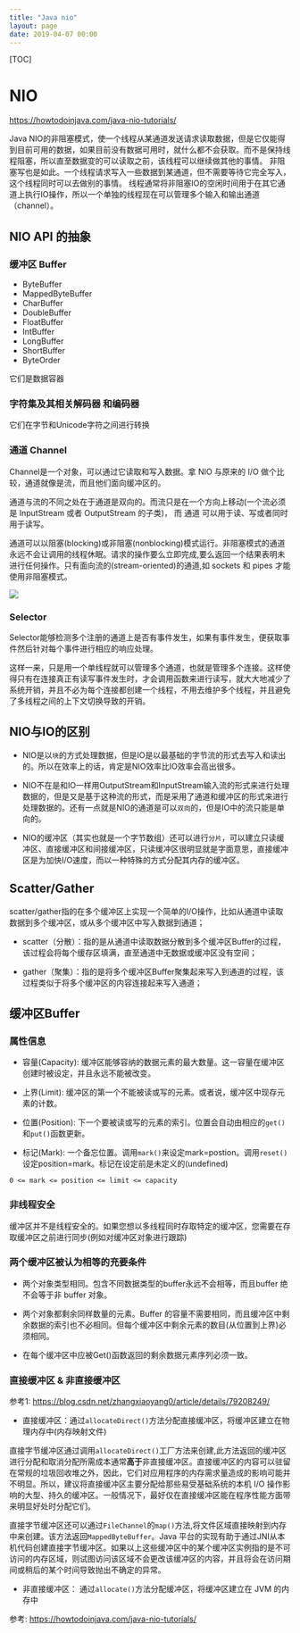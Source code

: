 ```yaml
---
title: "Java nio"
layout: page
date: 2019-04-07 00:00
---
```


[TOC]

# NIO

https://howtodoinjava.com/java-nio-tutorials/

Java NIO的非阻塞模式，使一个线程从某通道发送请求读取数据，但是它仅能得到目前可用的数据，如果目前没有数据可用时，就什么都不会获取。而不是保持线程阻塞，所以直至数据变的可以读取之前，该线程可以继续做其他的事情。 非阻塞写也是如此。一个线程请求写入一些数据到某通道，但不需要等待它完全写入，这个线程同时可以去做别的事情。 线程通常将非阻塞IO的空闲时间用于在其它通道上执行IO操作，所以一个单独的线程现在可以管理多个输入和输出通道（channel）。

## NIO API 的抽象

### 缓冲区 Buffer

* ByteBuffer
* MappedByteBuffer
* CharBuffer
* DoubleBuffer
* FloatBuffer
* IntBuffer
* LongBuffer
* ShortBuffer
* ByteOrder

它们是数据容器

### 字符集及其相关解码器 和编码器

它们在字节和Unicode字符之间进行转换

### 通道 Channel

Channel是一个对象，可以通过它读取和写入数据。拿 NIO 与原来的 I/O 做个比较，通道就像是流，而且他们面向缓冲区的。

通道与流的不同之处在于通道是双向的。而流只是在一个方向上移动(一个流必须是 InputStream 或者 OutputStream 的子类)， 而 通道 可以用于读、写或者同时用于读写。

通道可以以阻塞(blocking)或非阻塞(nonblocking)模式运行。非阻塞模式的通道永远不会让调用的线程休眠。请求的操作要么立即完成,要么返回一个结果表明未进行任何操作。只有面向流的(stream-oriented)的通道,如 sockets 和 pipes 才能使用非阻塞模式。

![](https://raw.githubusercontent.com/doctording/sword_at_offer/master/content/java_io/imgs/buffer_channel.png)

### Selector

Selector能够检测多个注册的通道上是否有事件发生，如果有事件发生，便获取事件然后针对每个事件进行相应的响应处理。

这样一来，只是用一个单线程就可以管理多个通道，也就是管理多个连接。这样使得只有在连接真正有读写事件发生时，才会调用函数来进行读写，就大大地减少了系统开销，并且不必为每个连接都创建一个线程，不用去维护多个线程，并且避免了多线程之间的上下文切换导致的开销。

## NIO与IO的区别

* NIO是以`块`的方式处理数据，但是IO是以最基础的字节流的形式去写入和读出的。所以在效率上的话，肯定是NIO效率比IO效率会高出很多。

* NIO不在是和IO一样用OutputStream和InputStream输入流的形式来进行处理数据的，但是又是基于这种流的形式，而是采用了通道和缓冲区的形式来进行处理数据的。还有一点就是NIO的通道是可以`双向`的，但是IO中的流只能是单向的。

* NIO的缓冲区（其实也就是一个字节数组）还可以进行`分片`，可以建立只读缓冲区、直接缓冲区和间接缓冲区，只读缓冲区很明显就是字面意思，直接缓冲区是为加快I/O速度，而以一种特殊的方式分配其内存的缓冲区。

## Scatter/Gather

scatter/gather指的在多个缓冲区上实现一个简单的I/O操作，比如从通道中读取数据到多个缓冲区，或从多个缓冲区中写入数据到通道；

* scatter（分散）：指的是从通道中读取数据分散到多个缓冲区Buffer的过程，该过程会将每个缓存区填满，直至通道中无数据或缓冲区没有空间；

* gather（聚集）：指的是将多个缓冲区Buffer聚集起来写入到通道的过程，该过程类似于将多个缓冲区的内容连接起来写入通道；

## 缓冲区Buffer

### 属性信息

* 容量(Capacity): 缓冲区能够容纳的数据元素的最大数量。这一容量在缓冲区创建时被设定，并且永远不能被改变。

* 上界(Limit): 缓冲区的第一个不能被读或写的元素。或者说，缓冲区中现存元素的计数。

* 位置(Position): 下一个要被读或写的元素的索引。位置会自动由相应的`get()`和`put()`函数更新。

* 标记(Mark): 一个备忘位置。调用`mark()`来设定mark=postion。调用`reset()`设定position=mark。标记在设定前是未定义的(undefined)

`0 <= mark <= position <= limit <= capacity`

### 非线程安全

缓冲区并不是线程安全的。如果您想以多线程同时存取特定的缓冲区，您需要在存取缓冲区之前进行同步(例如对缓冲区对象进行跟踪)

### 两个缓冲区被认为相等的充要条件

* 两个对象类型相同。包含不同数据类型的buffer永远不会相等，而且buffer 绝不会等于非 buffer 对象。

* 两个对象都剩余同样数量的元素。Buffer 的容量不需要相同，而且缓冲区中剩 余数据的索引也不必相同。但每个缓冲区中剩余元素的数目(从位置到上界)必须相同。

* 在每个缓冲区中应被Get()函数返回的剩余数据元素序列必须一致。

### 直接缓冲区 & 非直接缓冲区

参考1: https://blog.csdn.net/zhangxiaoyang0/article/details/79208249/

* 直接缓冲区：通过`allocateDirect()`方法分配直接缓冲区，将缓冲区建立在物理内存中(内存映射文件)

直接字节缓冲区通过调用`allocateDirect()`工厂方法来创建,此方法返回的缓冲区进行分配和取消分配所需成本通常**高于**非直接缓冲区。直接缓冲区的内容可以驻留在常规的垃圾回收堆之外，因此，它们对应用程序的内存需求量造成的影响可能并不明显。所以，建议将直接缓冲区主要分配给那些易受基础系统的本机 I/O 操作影响的大型、持久的缓冲区。一般情况下，最好仅在直接缓冲区能在程序性能方面带来明显好处时分配它们。

直接字节缓冲区还可以通过`FileChannel`的`map()`方法,将文件区域直接映射到内存中来创建。该方法返回`MappedByteBuffer`。Java 平台的实现有助于通过JNI从本机代码创建直接字节缓冲区。如果以上这些缓冲区中的某个缓冲区实例指的是不可访问的内存区域，则试图访问该区域不会更改该缓冲区的内容，并且将会在访问期间或稍后的某个时间导致抛出不确定的异常。

* 非直接缓冲区： 通过`allocate()`方法分配缓冲区，将缓冲区建立在 JVM 的内存中

参考: https://howtodoinjava.com/java-nio-tutorials/
